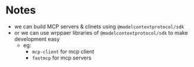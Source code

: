 # Notes
 - we can build MCP servers & clinets using `@modelcontextprotocol/sdk`
 - or we can use wrppaer libraries of `@modelcontextprotocol/sdk` to make development easy
   - eg: 
     - `mcp-client` for mcp client
     - `fastmcp` for mcp servers
